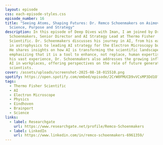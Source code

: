 ```yaml
---
layout: episode
css: each-episode-styles.css
episode_number: 16
title: "Seeing Atoms, Shaping Futures: Dr. Remco Schoenmakers on Asimov, AI,
  Science, Purpose and Strategy"
description: In this episode of Deep Dives with Iman, I am joined by Dr. Remco
  Schoenmakers, Senior Director and AI Strategy Lead at Thermo Fisher
  Scientific. Dr. Schoenmakers discusses his journey in AI, from his early days
  in astrophysics to leading AI strategy for the Electron Microscopy business.
  He shares insights on how AI is transforming the scientific landscape,
  emphasizing that it is a tool to enhance, not replace, human expertise. With
  his vast experience, Dr. Schoenmakers also addresses the growing influence of
  AI in workplaces, offering perspectives on the role of future generations of
  scientists.
cover: /assets/uploads/screenshot-2025-08-18-015510.png
spotify: https://open.spotify.com/embed/episode/2CrW0FMUCD9vVCsMP3Dd1O?utm_source=generator
tags:
  - Thermo Fisher Scientific
  - AI
  - Electron Microscope
  - Physics
  - Eindhoven
  - Brainport
  - Science
links:
  - label: Researchgate
    url: https://www.researchgate.net/profile/Remco-Schoenmakers
  - label: LinkedIn
    url: https://www.linkedin.com/in/remco-schoenmakers-6961359/
---
```

